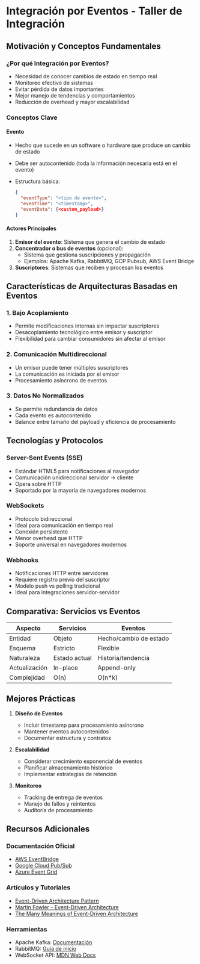 # Integración por Eventos - Taller de Integración

## Motivación y Conceptos Fundamentales

### ¿Por qué Integración por Eventos?

- Necesidad de conocer cambios de estado en tiempo real
- Monitoreo efectivo de sistemas
- Evitar pérdida de datos importantes
- Mejor manejo de tendencias y comportamientos
- Reducción de overhead y mayor escalabilidad

### Conceptos Clave

#### Evento

- Hecho que sucede en un software o hardware que produce un cambio de estado
- Debe ser autocontenido (toda la información necesaria está en el evento)
- Estructura básica:

  ```json
  {
    "eventType": "<tipo de evento>",
    "eventTime": "<timestamp>",
    "eventData": {<custom_payload>}
  }
  ```

#### Actores Principales

1. **Emisor del evento**: Sistema que genera el cambio de estado
2. **Concentrador o bus de eventos** (opcional):
   - Sistema que gestiona suscripciones y propagación
   - Ejemplos: Apache Kafka, RabbitMQ, GCP Pubsub, AWS Event Bridge
3. **Suscriptores**: Sistemas que reciben y procesan los eventos

## Características de Arquitecturas Basadas en Eventos

### 1. Bajo Acoplamiento

- Permite modificaciones internas sin impactar suscriptores
- Desacoplamiento tecnológico entre emisor y suscriptor
- Flexibilidad para cambiar consumidores sin afectar al emisor

### 2. Comunicación Multidireccional

- Un emisor puede tener múltiples suscriptores
- La comunicación es iniciada por el emisor
- Procesamiento asíncrono de eventos

### 3. Datos No Normalizados

- Se permite redundancia de datos
- Cada evento es autocontenido
- Balance entre tamaño del payload y eficiencia de procesamiento

## Tecnologías y Protocolos

### Server-Sent Events (SSE)

- Estándar HTML5 para notificaciones al navegador
- Comunicación unidireccional servidor → cliente
- Opera sobre HTTP
- Soportado por la mayoría de navegadores modernos

### WebSockets

- Protocolo bidireccional
- Ideal para comunicación en tiempo real
- Conexión persistente
- Menor overhead que HTTP
- Soporte universal en navegadores modernos

### Webhooks

- Notificaciones HTTP entre servidores
- Requiere registro previo del suscriptor
- Modelo push vs polling tradicional
- Ideal para integraciones servidor-servidor

## Comparativa: Servicios vs Eventos

| Aspecto       | Servicios     | Eventos                |
| ------------- | ------------- | ---------------------- |
| Entidad       | Objeto        | Hecho/cambio de estado |
| Esquema       | Estricto      | Flexible               |
| Naturaleza    | Estado actual | Historia/tendencia     |
| Actualización | In-place      | Append-only            |
| Complejidad   | O(n)          | O(n\*k)                |

## Mejores Prácticas

1. **Diseño de Eventos**

   - Incluir timestamp para procesamiento asíncrono
   - Mantener eventos autocontenidos
   - Documentar estructura y contratos

2. **Escalabilidad**

   - Considerar crecimiento exponencial de eventos
   - Planificar almacenamiento histórico
   - Implementar estrategias de retención

3. **Monitoreo**
   - Tracking de entrega de eventos
   - Manejo de fallos y reintentos
   - Auditoría de procesamiento

## Recursos Adicionales

### Documentación Oficial

- [AWS EventBridge](https://aws.amazon.com/eventbridge/)
- [Google Cloud Pub/Sub](https://cloud.google.com/pubsub)
- [Azure Event Grid](https://azure.microsoft.com/services/event-grid/)

### Artículos y Tutoriales

- [Event-Driven Architecture Pattern](https://microservices.io/patterns/data/event-driven-architecture.html)
- [Martin Fowler - Event-Driven Architecture](https://martinfowler.com/articles/201701-event-driven.html)
- [The Many Meanings of Event-Driven Architecture](https://www.theguardian.com/info/2019/dec/02/the-many-meanings-of-event-driven-architecture)

### Herramientas

- Apache Kafka: [Documentación](https://kafka.apache.org/documentation/)
- RabbitMQ: [Guía de inicio](https://www.rabbitmq.com/getstarted.html)
- WebSocket API: [MDN Web Docs](https://developer.mozilla.org/docs/Web/API/WebSocket)
